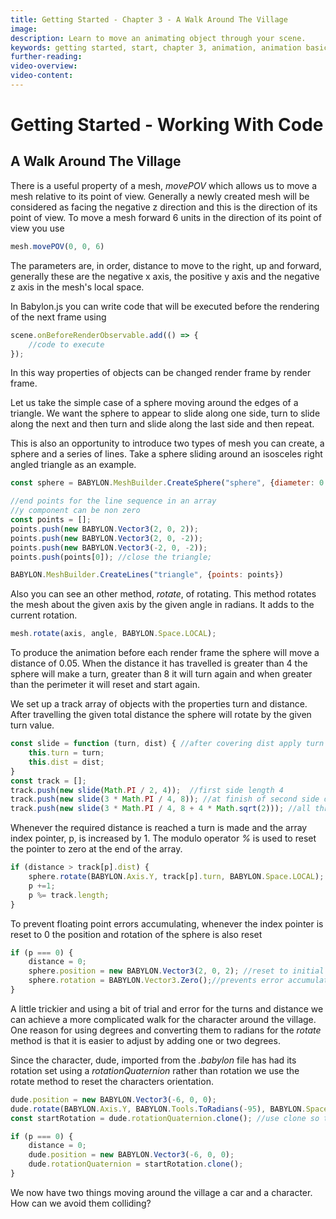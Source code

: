```yaml
---
title: Getting Started - Chapter 3 - A Walk Around The Village
image:
description: Learn to move an animating object through your scene.
keywords: getting started, start, chapter 3, animation, animation basics, character animation, model loading, parenting
further-reading:
video-overview:
video-content:
---
```



# Getting Started - Working With Code

## A Walk Around The Village

There is a useful property of a mesh, *movePOV* which allows us to move a mesh relative to its point of view. Generally a newly created mesh will be considered as facing the negative z direction and this is the direction of its point of view. To move a mesh forward 6 units in the direction of its point of view you use

```javascript
mesh.movePOV(0, 0, 6)
```
The parameters are, in order, distance to move to the right, up and forward, generally these are the negative x axis, the positive y axis and the negative z axis in the mesh's local space.

In Babylon.js you can write code that will be executed before the rendering of the next frame using

```javascript
scene.onBeforeRenderObservable.add(() => {
    //code to execute
});
```

In this way properties of objects can be changed render frame by render frame.

Let us take the simple case of a sphere moving around the edges of a triangle. We want the sphere to appear to slide along one side, turn to slide along the next and then turn and slide along the last side and then repeat.

This is also an opportunity to introduce two types of mesh you can create, a sphere and a series of lines. Take a sphere sliding around an isosceles right angled triangle as an example.

```javascript
const sphere = BABYLON.MeshBuilder.CreateSphere("sphere", {diameter: 0.25});

//end points for the line sequence in an array
//y component can be non zero
const points = [];
points.push(new BABYLON.Vector3(2, 0, 2));
points.push(new BABYLON.Vector3(2, 0, -2));
points.push(new BABYLON.Vector3(-2, 0, -2));
points.push(points[0]); //close the triangle;

BABYLON.MeshBuilder.CreateLines("triangle", {points: points})
```

Also you can see an other method, *rotate*, of rotating. This method rotates the mesh about the given axis by the given angle in radians. It adds to the current rotation.
```javascript
mesh.rotate(axis, angle, BABYLON.Space.LOCAL);
```

To produce the animation before each render frame the sphere will move a distance of 0.05. When the distance it has travelled is greater than 4 the sphere will make a turn, greater than 8 it will turn again and when greater than the perimeter it will reset and start again.

We set up a track array of objects with the properties turn and distance. After travelling the given total distance the sphere will rotate by the given turn value.

```javascript
const slide = function (turn, dist) { //after covering dist apply turn
    this.turn = turn;
    this.dist = dist;
}
const track = [];
track.push(new slide(Math.PI / 2, 4));  //first side length 4
track.push(new slide(3 * Math.PI / 4, 8)); //at finish of second side distance covered is 4 + 4
track.push(new slide(3 * Math.PI / 4, 8 + 4 * Math.sqrt(2))); //all three sides cover the distance 4 + 4 + 4 * sqrt(2)
```

Whenever the required distance is reached a turn is made and the array index pointer, p, is increased by 1. The modulo operator *%* is used to reset the pointer to zero at the end of the array.

```javascript
if (distance > track[p].dist) {        
    sphere.rotate(BABYLON.Axis.Y, track[p].turn, BABYLON.Space.LOCAL);
    p +=1;
    p %= track.length;
}
```

To prevent floating point errors accumulating, whenever the index pointer is reset to 0 the position and rotation of the sphere is also reset

```javascript
if (p === 0) {
    distance = 0;
    sphere.position = new BABYLON.Vector3(2, 0, 2); //reset to initial conditions
    sphere.rotation = BABYLON.Vector3.Zero();//prevents error accumulation 
}
```

<Playground id="#N9IZ8M#1" title="Animating To a Path" description="Simple example of animating an object along a path." image="/img/playgroundsAndNMEs/gettingStartedVillageWalk1.jpg"/>

A little trickier and using a bit of trial and error for the turns and distance we can achieve a more complicated walk for the character around the village. One reason for using degrees and converting them to radians for the *rotate* method is that it is easier to adjust by adding one or two degrees.

Since the character, dude, imported from the *.babylon* file has had its rotation set using a *rotationQuaternion* rather than rotation we use the rotate method to reset the characters orientation.

```javascript
dude.position = new BABYLON.Vector3(-6, 0, 0);
dude.rotate(BABYLON.Axis.Y, BABYLON.Tools.ToRadians(-95), BABYLON.Space.LOCAL);
const startRotation = dude.rotationQuaternion.clone(); //use clone so that variables are independent not linked copies
```

```javascript
if (p === 0) {
    distance = 0;
    dude.position = new BABYLON.Vector3(-6, 0, 0);
    dude.rotationQuaternion = startRotation.clone();
}
```

<Playground id="#KBS9I5#81" title="Character Walking Through Town" description="Animate a character walking through the village." image="/img/playgroundsAndNMEs/gettingStartedVillageWalk2.jpg"/>

We now have two things moving around the village a car and a character. How can we avoid them colliding?